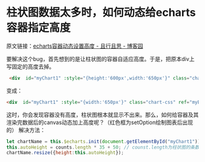 # 柱状图数据太多时，如何动态给echarts容器指定高度

原文链接：[echarts容器动态设置高度 - 且行且思 - 博客园](https://www.cnblogs.com/Fooo/p/16050886.html)

要解决这个bug，首先想到的是让柱状图的容器自适应高度。于是，把原本div上写固定的高度去掉。

```html
 <div  id="myChart1" :style="{height:'600px',width:'650px'}" class="chart-css" ref="myEchart1"></div>
```

变成：

```html
<div  id="myChart1" :style="{width:'650px'}" class="chart-css" ref="myEchart1"></div>
```

这时，你会发现容器没有高度，柱状图根本就显示不出来。那么，如何给容器及其渲染完数据后的canvas动态加上高度呢？（红色框为setOption绘制图表后出现的）
解决方法：

```jsx
let chartName = this.$echarts.init(document.getElementById("myChart1"));          
this.autoHeight = counts.length * 35 + 50; // counst.length为柱状图的条数，即数据长度。35为我给每个柱状图的高度，50为柱状图x轴内容的高度(大概的)。          
chartName.resize({height:this.autoHeight});
```